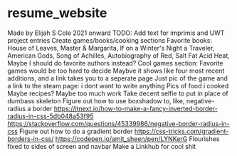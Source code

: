 # resume_website
Made by Elijah S Cole 2021 onward
TODO:
	Add text for imprimis and UWT project entries
	Create games/books/cooking sections
		Favorite books: House of Leaves, Master & Margarita, If on a Winter's Night a Traveler, American Gods, Song of Achilles, Autobiography of Red, Salt Fat Acid Heat, 
			Maybe I should do favorite authors instead?
		Cool games section: Favorite games would be too hard to decide
			Maybve it shows like four most recent additions, and a link takes you to a seperate page
			Just pic of the game and a link to the steam page: i dont want to write anything
		Pics of food i cooked
			Maybe recipes? Maybe too much work
	Take decent selfie to put in place of dumbass skeleton
	Figure out how to use boxshadow to, like, negative-radius a border
		https://itnext.io/how-to-make-a-fancy-inverted-border-radius-in-css-5db048a53f95
		https://stackoverflow.com/questions/45339986/negative-border-radius-in-css
	Figure out how to do a gradient border
		https://css-tricks.com/gradient-borders-in-css/
		https://codepen.io/amit_sheen/pen/LYNKerG
	Flourishes fixed to sides of screen and navbar
	Make a Linkhub for cool shit
